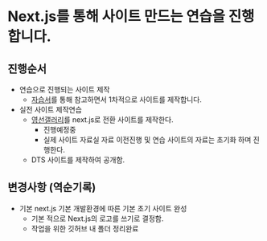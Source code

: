 # Next.js를 통해 사이트 만드는 연습을 진행합니다.
## 진행순서
* 연습으로 진행되는 사이트 제작
  * [자습서](https://webstoryboy.co.kr/1954)를 통해 참고하면서 1차적으로 사이트를 제작합니다.
* 실전 사이트 제작연습
  * [영선갤러리](https://youngsungallery.com/)를 next.js로 전환 사이트를 제작한다.
    * 진행예정중
    * 실제 사이트 자료실 자료 이전진행 및 연습 사이트의 자료는 초기화 하며 진행한다.
  * DTS 사이트를 제작하여 공개함.

## 변경사항 (역순기록)
* 기본 next.js 기본 개발환경에 따른 기본 초기 사이트 완성
  * 기본 적으로 Next.js의 로고를 쓰기로 결정함.
  * 작업을 위한 깃허브 내 폴더 정리완료